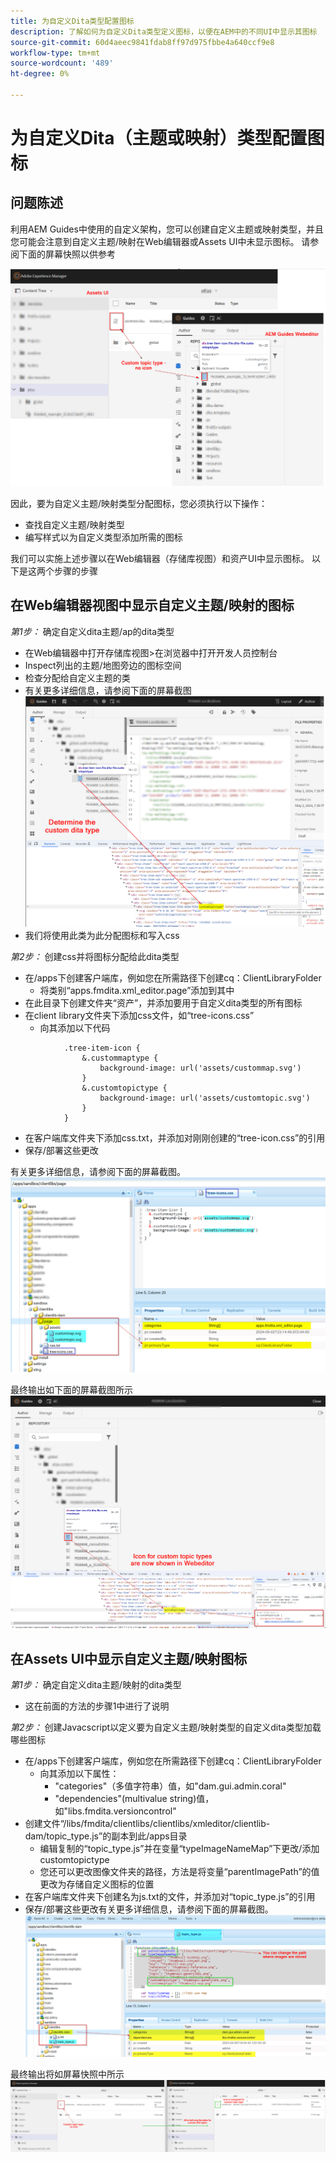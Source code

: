```yaml
---
title: 为自定义Dita类型配置图标
description: 了解如何为自定义Dita类型定义图标，以便在AEM中的不同UI中显示其图标
source-git-commit: 60d4aeec9841fdab8ff97d975fbbe4a640ccf9e8
workflow-type: tm+mt
source-wordcount: '489'
ht-degree: 0%

---
```


# 为自定义Dita（主题或映射）类型配置图标


## 问题陈述

利用AEM Guides中使用的自定义架构，您可以创建自定义主题或映射类型，并且您可能会注意到自定义主题/映射在Web编辑器或Assets UI中未显示图标。 请参阅下面的屏幕快照以供参考

![参考屏幕快照](../assets/authoring/custom-ditatype-icon-notshown.png)


因此，要为自定义主题/映射类型分配图标，您必须执行以下操作：
- 查找自定义主题/映射类型
- 编写样式以为自定义类型添加所需的图标


我们可以实施上述步骤以在Web编辑器（存储库视图）和资产UI中显示图标。 以下是这两个步骤的步骤


## 在Web编辑器视图中显示自定义主题/映射的图标

_第1步：_ 确定自定义dita主题/ap的dita类型
- 在Web编辑器中打开存储库视图>在浏览器中打开开发人员控制台
- Inspect列出的主题/地图旁边的图标空间
- 检查分配给自定义主题的类
- 有关更多详细信息，请参阅下面的屏幕截图 ![查看屏幕截图](../assets/authoring/custom-ditatype-icon-knowditatype.png)
- 我们将使用此类为此分配图标和写入css

_第2步：_ 创建css并将图标分配给此dita类型
- 在/apps下创建客户端库，例如您在所需路径下创建cq：ClientLibraryFolder
   - 将类别“apps.fmdita.xml_editor.page”添加到其中
- 在此目录下创建文件夹“资产”，并添加要用于自定义dita类型的所有图标
- 在client library文件夹下添加css文件，如“tree-icons.css”
   - 向其添加以下代码

```
            .tree-item-icon {
                &.custommaptype {
                    background-image: url('assets/custommap.svg')
                }
                &.customtopictype {
                    background-image: url('assets/customtopic.svg')
                }
            }
```

- 在客户端库文件夹下添加css.txt，并添加对刚刚创建的“tree-icon.css”的引用
- 保存/部署这些更改

有关更多详细信息，请参阅下面的屏幕截图。
![参阅屏幕快照](../assets/authoring/custom-ditatype-icon-define-webeditor-styles.png)

最终输出如下面的屏幕截图所示
![显示在屏幕快照中](../assets/authoring/custom-ditatype-icon-webeditor-showstyles.png)


## 在Assets UI中显示自定义主题/映射图标

_第1步：_ 确定自定义dita主题/映射的dita类型
- 这在前面的方法的步骤1中进行了说明

_第2步：_ 创建Javacscript以定义要为自定义主题/映射类型的自定义dita类型加载哪些图标
- 在/apps下创建客户端库，例如您在所需路径下创建cq：ClientLibraryFolder
   - 向其添加以下属性：
      - &quot;categories&quot;（多值字符串）值，如&quot;dam.gui.admin.coral&quot;
      - &quot;dependencies&quot;(multivalue string)值，如&quot;libs.fmdita.versioncontrol&quot;
- 创建文件“/libs/fmdita/clientlibs/clientlibs/xmleditor/clientlib-dam/topic_type.js”的副本到此/apps目录
   - 编辑复制的“topic_type.js”并在变量“typeImageNameMap”下更改/添加customtopictype
   - 您还可以更改图像文件夹的路径，方法是将变量“parentImagePath”的值更改为存储自定义图标的位置
- 在客户端库文件夹下创建名为js.txt的文件，并添加对“topic_type.js”的引用
- 保存/部署这些更改有关更多详细信息，请参阅下面的屏幕截图。
  ![参阅屏幕快照](../assets/authoring/custom-ditatype-icon-define-assetsui-styles.png)

最终输出将如屏幕快照中所示 ![显示在屏幕快照中](../assets/authoring/custom-ditatype-icon-assetsui-showstyles.png)